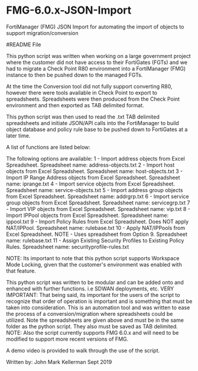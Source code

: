 # FMG-6.0.x-JSON-Import
FortiManager (FMG) JSON Import for automating the import of objects to support migration/conversion

#README File

This python script was written when working on a large government project where the customer did not  have access 
to their FortiGates (FGTs) and we had to migrate a Check Point R80 environment into a FortiManager (FMG) instance to then be pushed down to the managed FGTs.

At the time the Conversion tool did not fully support converting R80, however there were tools available 
in Check Point to export to spreadsheets.
Spreadsheets were then produced from the Check Point environment and then exported as TAB delimited format.

This python script was then used to read the .txt TAB delimited spreadsheets and initiate JSON/API calls into the FortiManager to build object database and policy rule base to be pushed down to FortiGates at a later time.

A list of functions are listed below:

The following options are available:
1 - Import address objects from Excel Spreadsheet.  Spreadsheet name:  address-objects.txt
2 - Import host objects from Excel Spreadsheet.  Spreadsheet name:   host-objects.txt
3 - Import IP Range Address objects from Excel Spreadsheet.  Spreadsheet name:   iprange.txt
4 - Import service objects from Excel Spreadsheet.  Spreadsheet name:   service-objects.txt
5 - Import address group objects from Excel Spreadsheet.  Spreadsheet name:   addrgrp.txt
6 - Import service group objects from Excel Spreadsheet.  Spreadsheet name:   servicegrp.txt
7 - Import VIP objects from Excel Spreadsheet.  Spreadsheet name:   vip.txt
8 - Import IPPool objects from Excel Spreadsheet.  Spreadsheet name:   ippool.txt
9 - Import Policy Rules from Excel Spreadsheet.  Does NOT apply NAT/IPPool. Spreadsheet name:   rulebase.txt
10 - Apply NAT/IPPools from Excel Spreadsheet. NOTE - Uses spreadsheet from Option 9. Spreadsheet name:   rulebase.txt
11 - Assign Existing Security Profiles to Existing Policy Rules. Spreadsheet name:   securityprofile-rules.txt


NOTE:  Its important to note that this python script supports Workspace Mode Locking, given that the customer's environment
was enabled with that feature.

This python script was written to be modular and can be added onto and enhanced with further functions.
i.e SDWAN deployments, etc.
VERY IMPORTANT:  That being said, its important for the users of the script to recognize that order of operation is important
and is something that must be taken into consideration.
This is an automation tool and was written to ease the process of a conversion/migration where spreadsheets could be utilized.
Note the spreadsheets are given above and must be in the same folder as the python script.
They also must be saved as TAB delimited.
NOTE:  Also the script currently supports FMG 6.0.x and will need to be modified to support more recent versions of FMG.

A demo video is provided to walk through the use of the script.


Written by:
John Mark Kellerman
Sept 2019

